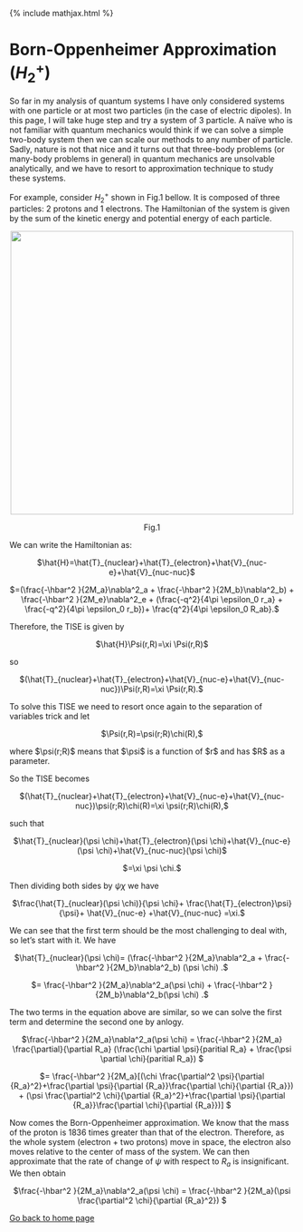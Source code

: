 {% include mathjax.html %}

# Born-Oppenheimer Approximation ($H_2^+$)

So far in my analysis of quantum systems I have only considered systems with one particle or at most two particles (in the case of electric dipoles). In this page, I will take huge step and try a system of 3 particle. A naïve who is not familiar with quantum mechanics would think if we can solve a simple two-body system then we can scale our methods to any number of particle. Sadly, nature is not that nice and it turns out that three-body problems (or many-body problems in general) in quantum mechanics are unsolvable analytically, and we have to resort to approximation technique to study these systems.   

For example, consider $H_2^+$ shown in Fig.1 bellow. It is composed of three particles: 2 protons and 1 electrons. The Hamiltonian of the system is given by the sum of the kinetic energy and potential energy of each particle.

<p align="center"><img src="https://user-images.githubusercontent.com/35305574/38473469-79e4be14-3b5e-11e8-8c9e-887bc297ffff.jpg" width="500"></p>
<p align="center">Fig.1</p>

We can write the Hamiltonian as:

<p align="center">$\hat{H}=\hat{T}_{nuclear}+\hat{T}_{electron}+\hat{V}_{nuc-e}+\hat{V}_{nuc-nuc}$</p>

<p align="center">$=(\frac{-\hbar^2 }{2M_a}\nabla^2_a + \frac{-\hbar^2 }{2M_b}\nabla^2_b) + \frac{-\hbar^2 }{2M_e}\nabla^2_e + (\frac{-q^2}{4\pi \epsilon_0 r_a} + \frac{-q^2}{4\pi \epsilon_0 r_b})+ \frac{q^2}{4\pi \epsilon_0 R_ab}.$</p>

Therefore, the TISE is given by

<p align="center">$\hat{H}\Psi(r,R)=\xi \Psi(r,R)$</p>
so
<p align="center">$(\hat{T}_{nuclear}+\hat{T}_{electron}+\hat{V}_{nuc-e}+\hat{V}_{nuc-nuc})\Psi(r,R)=\xi \Psi(r,R).$</p>

To solve this TISE we need to resort once again to the separation of variables trick and let

<p align="center">$\Psi(r,R)=\psi(r;R)\chi(R),$</p>
where $\psi(r;R)$ means that $\psi$ is a function of $r$ and has $R$ as a parameter.

So the TISE becomes

<p align="center">$(\hat{T}_{nuclear}+\hat{T}_{electron}+\hat{V}_{nuc-e}+\hat{V}_{nuc-nuc})\psi(r;R)\chi(R)=\xi \psi(r;R)\chi(R),$</p>

such that

<p align="center">$\hat{T}_{nuclear}(\psi \chi)+\hat{T}_{electron}(\psi \chi)+\hat{V}_{nuc-e}(\psi \chi)+\hat{V}_{nuc-nuc}(\psi \chi)$</p>
  <p align="center">$=\xi \psi \chi.$</p>

Then dividing both sides by $\psi \chi$ we have

<p align="center">$\frac{\hat{T}_{nuclear}(\psi \chi)}{\psi \chi}+ \frac{\hat{T}_{electron}\psi}{\psi}+ \hat{V}_{nuc-e} +\hat{V}_{nuc-nuc} =\xi.$</p>

We can see that the first term should be the most challenging to deal with, so let’s start with it. We have 

<p align="center"> $\hat{T}_{nuclear}(\psi \chi)= (\frac{-\hbar^2 }{2M_a}\nabla^2_a + \frac{-\hbar^2 }{2M_b}\nabla^2_b) (\psi \chi) .$</p>

<p align="center"> $= \frac{-\hbar^2 }{2M_a}\nabla^2_a(\psi \chi) + \frac{-\hbar^2 }{2M_b}\nabla^2_b(\psi \chi) .$</p>

The two terms in the equation above are similar, so we can solve the first term and determine the second one by anlogy.


<p align="center"> $\frac{-\hbar^2 }{2M_a}\nabla^2_a(\psi \chi) = \frac{-\hbar^2 }{2M_a} \frac{\partial}{\partial R_a} (\frac{\chi \partial \psi}{paritial R_a} + \frac{\psi \partial \chi}{paritial R_a}) $</p>

<p align="center"> $= \frac{-\hbar^2 }{2M_a}[(\chi \frac{\partial^2 \psi}{\partial {R_a}^2}+\frac{\partial \psi}{\partial {R_a}}\frac{\partial \chi}{\partial {R_a}}) +  (\psi \frac{\partial^2 \chi}{\partial {R_a}^2}+\frac{\partial \psi}{\partial {R_a}}\frac{\partial \chi}{\partial {R_a}})] $</p>

Now comes the Born-Oppenheimer approximation. We know that the mass of the proton is 1836 times greater than that of the electron. Therefore, as the whole system (electron + two protons) move in space, the electron also moves relative to the center of mass of the system. We can then approximate that the rate of change of $\psi$ with respect to $R_a$ is insignificant. We then obtain

<p align="center"> $\frac{-\hbar^2 }{2M_a}\nabla^2_a(\psi \chi) = \frac{-\hbar^2 }{2M_a}(\psi \frac{\partial^2 \chi}{\partial {R_a}^2}) $</p>



[Go back to home page](/README.md)

